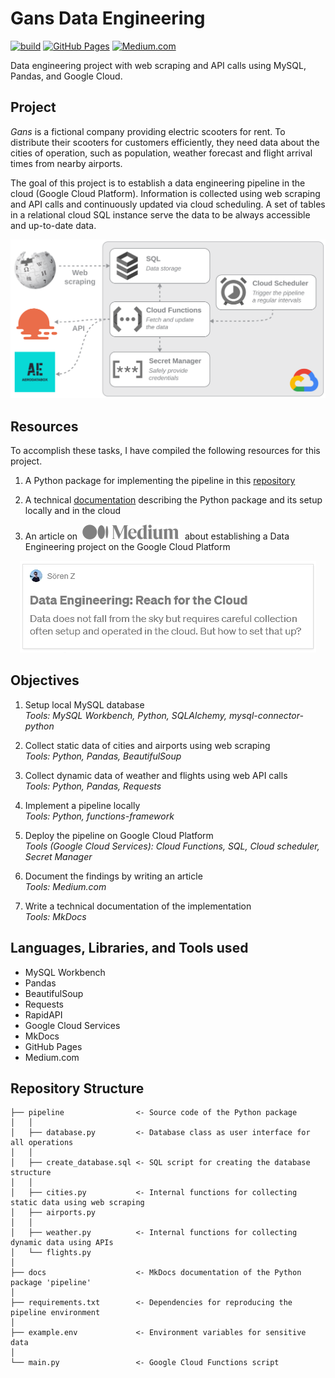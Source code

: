 # Gans Data Engineering

[![build](https://github.com/szapp/GansDataEngineering/actions/workflows/build.yml/badge.svg)](https://github.com/szapp/GansDataEngineering/actions/workflows/build.yml)
[![GitHub Pages](https://img.shields.io/github/deployments/szapp/GansDataEngineering/github-pages?logo=materialformkdocs&logoColor=white&label=docs
)](https://szapp.github.io/GansDataEngineering/)
[![Medium.com](https://img.shields.io/badge/medium-published-007ec6?logo=medium)](https://medium.com/p/e9d8618641ab)

Data engineering project with web scraping and API calls using MySQL, Pandas, and Google Cloud.

## Project

*Gans* is a fictional company providing electric scooters for rent.
To distribute their scooters for customers efficiently, they need data about the cities of operation, such as population, weather forecast and flight arrival times from nearby airports.

The goal of this project is to establish a data engineering pipeline in the cloud (Google Cloud Platform).
Information is collected using web scraping and API calls and continuously updated via cloud scheduling.
A set of tables in a relational cloud SQL instance serve the data to be always accessible and up-to-date data.

<div align="center">
  <picture>
    <img alt="Pipeline" width="600" src="docs/docs/img/pipeline.svg">
  </picture>
</div>

## Resources

To accomplish these tasks, I have compiled the following resources for this project.

1. A Python package for implementing the pipeline in this [repository](https://github.com/szapp/GansDataEngineering)

2. A technical [documentation](https://szapp.github.io/GansDataEngineering/) describing the Python package and its setup locally and in the cloud

3. An article on &nbsp;[![Medium.com](docs/docs/img/medium.svg)](https://medium.com/p/e9d8618641ab)&nbsp; about establishing a Data Engineering project on the Google Cloud Platform

<div align="center">
  <a href="https://medium.com/p/e9d8618641ab">
    <img alt="Medium article" src="docs/docs/img/article.png">
  </a>
</div>

## Objectives

1. Setup local MySQL database  
   *Tools: MySQL Workbench, Python, SQLAlchemy, mysql-connector-python*
   
1. Collect static data of cities and airports using web scraping  
   *Tools: Python, Pandas, BeautifulSoup*
   
1. Collect dynamic data of weather and flights using web API calls  
   *Tools: Python, Pandas, Requests*
   
1. Implement a pipeline locally  
   *Tools: Python, functions-framework*
   
1. Deploy the pipeline on Google Cloud Platform  
   *Tools (Google Cloud Services): Cloud Functions, SQL, Cloud scheduler, Secret Manager*
   
1. Document the findings by writing an article  
   *Tools: Medium.com*
   
1. Write a technical documentation of the implementation  
   *Tools: MkDocs*

## Languages, Libraries, and Tools used

- MySQL Workbench
- Pandas
- BeautifulSoup
- Requests
- RapidAPI
- Google Cloud Services
- MkDocs
- GitHub Pages
- Medium.com

## Repository Structure

```
├── pipeline                <- Source code of the Python package
│   │
│   ├── database.py         <- Database class as user interface for all operations
│   │
│   ├── create_database.sql <- SQL script for creating the database structure
│   │
│   ├── cities.py           <- Internal functions for collecting static data using web scraping
│   ├── airports.py
│   │
│   ├── weather.py          <- Internal functions for collecting dynamic data using APIs
│   └── flights.py
│   
├── docs                    <- MkDocs documentation of the Python package 'pipeline'
│
├── requirements.txt        <- Dependencies for reproducing the pipeline environment
│
├── example.env             <- Environment variables for sensitive data
│
└── main.py                 <- Google Cloud Functions script
```
